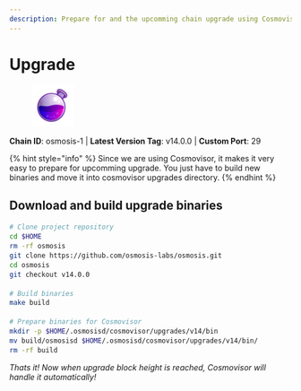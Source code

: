 ```yaml
---
description: Prepare for and the upcomming chain upgrade using Cosmovisor.
---
```


# Upgrade

<figure><img src="https://github.com/takeshi-val/Logo/raw/main/osmosis.png" alt=""><figcaption></figcaption></figure>

**Chain ID**: osmosis-1 | **Latest Version Tag**: v14.0.0 | **Custom Port**: 29

{% hint style="info" %}
Since we are using Cosmovisor, it makes it very easy to prepare for upcomming upgrade. You just have to build new binaries and move it into cosmovisor upgrades directory.
{% endhint %}

## Download and build upgrade binaries

```bash
# Clone project repository
cd $HOME
rm -rf osmosis
git clone https://github.com/osmosis-labs/osmosis.git
cd osmosis
git checkout v14.0.0

# Build binaries
make build

# Prepare binaries for Cosmovisor
mkdir -p $HOME/.osmosisd/cosmovisor/upgrades/v14/bin
mv build/osmosisd $HOME/.osmosisd/cosmovisor/upgrades/v14/bin/
rm -rf build
```

_Thats it! Now when upgrade block height is reached, Cosmovisor will handle it automatically!_
